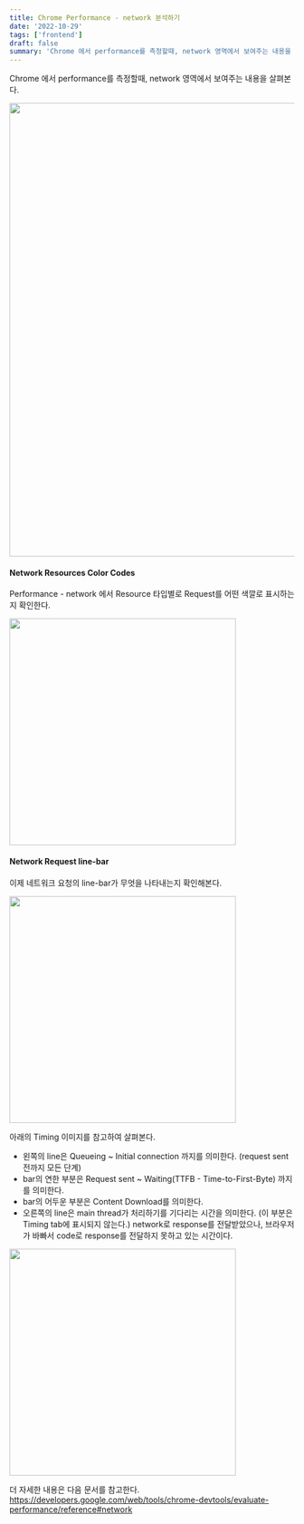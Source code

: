 ```yaml
---
title: Chrome Performance - network 분석하기
date: '2022-10-29'
tags: ['frontend']
draft: false
summary: 'Chrome 에서 performance를 측정할때, network 영역에서 보여주는 내용을 살펴본다.'
---
```


Chrome 에서 performance를 측정할때, network 영역에서 보여주는 내용을 살펴본다.

<img src="/static/images/chrome-performance-network.png" width="800" />

#### Network Resources Color Codes

Performance - network 에서 Resource 타입별로 Request를 어떤 색깔로 표시하는지 확인한다.

<img src="/static/images/color-codes.png" width="400" />

#### Network Request line-bar

이제 네트워크 요청의 line-bar가 무엇을 나타내는지 확인해본다.

<img src="/static/images/network-line-bar.png" width="400" />

아래의 Timing 이미지를 참고하여 살펴본다.

- 왼쪽의 line은 Queueing ~ Initial connection 까지를 의미한다. (request sent 전까지 모든 단계)
- bar의 연한 부분은 Request sent ~ Waiting(TTFB - Time-to-First-Byte) 까지를 의미한다.
- bar의 어두운 부분은 Content Download를 의미한다.
- 오른쪽의 line은 main thread가 처리하기를 기다리는 시간을 의미한다. (이 부분은 Timing tab에 표시되지 않는다.) network로 response를 전달받았으나, 브라우저가 바빠서 code로 response를 전달하지 못하고 있는 시간이다.

<img src="/static/images/network-timing.png" width="400" />

더 자세한 내용은 다음 문서를 참고한다. <br />
https://developers.google.com/web/tools/chrome-devtools/evaluate-performance/reference#network
